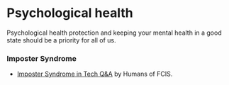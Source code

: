 # Psychological health 
Psychological health protection and keeping your mental health in a good state should be a priority for all of us.


### Imposter Syndrome
- [Imposter Syndrome in Tech Q&A](https://www.facebook.com/Humans.FCIS/videos/238004110875571/) by Humans of FCIS.
